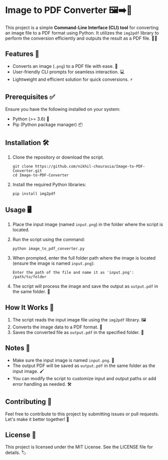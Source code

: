 # Image to PDF Converter 🖼️➡️📄

This project is a simple **Command-Line Interface (CLI) tool** for converting an image file to a PDF format using Python. It utilizes the `img2pdf` library to perform the conversion efficiently and outputs the result as a PDF file. 📑✨

## Features 🚀

- Converts an image (`.png`) to a PDF file with ease. 🔄
- User-friendly CLI prompts for seamless interaction. 💻
- Lightweight and efficient solution for quick conversions. ⚡

## Prerequisites ✅

Ensure you have the following installed on your system:

- Python (>= 3.6) 🐍
- Pip (Python package manager) 📦

## Installation 🛠️

1. Clone the repository or download the script.

    ```
    git clone https://github.com/nikhil-chourasia/Image-to-PDF-Converter.git
    cd Image-to-PDF-Converter
    ```

2. Install the required Python libraries:

    ```
    pip install img2pdf
    ```

## Usage 🖥️

1. Place the input image (named `input.png`) in the folder where the script is located.
2. Run the script using the command:

    ```
    python image_to_pdf_converter.py
    ```

3. When prompted, enter the full folder path where the image is located (ensure the image is named `input.png`):

    ```
    Enter the path of the file and name it as 'input.png': /path/to/folder
    ```

4. The script will process the image and save the output as `output.pdf` in the same folder. 🎉

## How It Works 🤔

1. The script reads the input image file using the `img2pdf` library. 🖼️
2. Converts the image data to a PDF format. 📄
3. Saves the converted file as `output.pdf` in the specified folder. 📂

## Notes 📝

- Make sure the input image is named `input.png`. 📂
- The output PDF will be saved as `output.pdf` in the same folder as the input image. 🖌️
- You can modify the script to customize input and output paths or add error handling as needed. 🛠️

## Contributing 🤝

Feel free to contribute to this project by submitting issues or pull requests. Let's make it better together! 🌟

## License 📜

This project is licensed under the MIT License. See the LICENSE file for details. 🏷️
